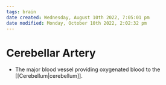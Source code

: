 ```yaml
---
tags: brain
date created: Wednesday, August 10th 2022, 7:05:01 pm
date modified: Monday, October 10th 2022, 2:02:32 pm
---
```


# Cerebellar Artery
- The major blood vessel providing oxygenated blood to the [[Cerebellum|cerebellum]].


